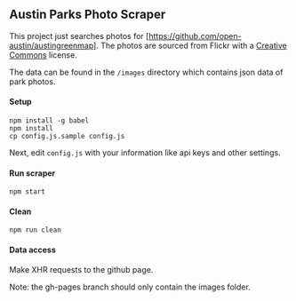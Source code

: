 Austin Parks Photo Scraper
---

This project just searches photos for [https://github.com/open-austin/austingreenmap].
The photos are sourced from Flickr with a
[Creative Commons](https://www.flickr.com/creativecommons/) license.

The data can be found in the `/images` directory which contains json data of
park photos.

#### Setup

```
npm install -g babel
npm install
cp config.js.sample config.js
```

Next, edit `config.js` with your information like api keys and other settings.

#### Run scraper

```
npm start
```

#### Clean

```
npm run clean
```

#### Data access

Make XHR requests to the github page.

Note: the gh-pages branch should only contain the images folder.

